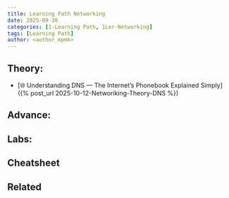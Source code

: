 ```yaml
---
title: Learning Path Networking
date: 2025-09-30
categories: [1-Learning Path, 1Ler-Networking]
tags: [Learning Path]
author: <author_mpmk>
---
```


## Theory:
- [🌐 Understanding DNS — The Internet’s Phonebook Explained Simply]({% post_url 2025-10-12-Networiking-Theory-DNS %})

## Advance:

## Labs:

## Cheatsheet

## Related